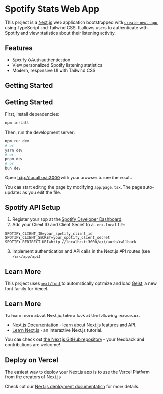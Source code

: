 
# Spotify Stats Web App

This project is a [Next.js](https://nextjs.org) web application bootstrapped with [`create-next-app`](https://nextjs.org/docs/app/api-reference/cli/create-next-app), using TypeScript and Tailwind CSS. It allows users to authenticate with Spotify and view statistics about their listening activity.

## Features

- Spotify OAuth authentication
- View personalized Spotify listening statistics
- Modern, responsive UI with Tailwind CSS

## Getting Started

## Getting Started


First, install dependencies:

```bash
npm install
```

Then, run the development server:

```bash
npm run dev
# or
yarn dev
# or
pnpm dev
# or
bun dev
```

Open [http://localhost:3000](http://localhost:3000) with your browser to see the result.


You can start editing the page by modifying `app/page.tsx`. The page auto-updates as you edit the file.

## Spotify API Setup

1. Register your app at the [Spotify Developer Dashboard](https://developer.spotify.com/dashboard/applications).
2. Add your Client ID and Client Secret to a `.env.local` file:

```env
SPOTIFY_CLIENT_ID=your_spotify_client_id
SPOTIFY_CLIENT_SECRET=your_spotify_client_secret
SPOTIFY_REDIRECT_URI=http://localhost:3000/api/auth/callback
```

3. Implement authentication and API calls in the Next.js API routes (see `/src/app/api`).

## Learn More

This project uses [`next/font`](https://nextjs.org/docs/app/building-your-application/optimizing/fonts) to automatically optimize and load [Geist](https://vercel.com/font), a new font family for Vercel.

## Learn More

To learn more about Next.js, take a look at the following resources:

- [Next.js Documentation](https://nextjs.org/docs) - learn about Next.js features and API.
- [Learn Next.js](https://nextjs.org/learn) - an interactive Next.js tutorial.

You can check out [the Next.js GitHub repository](https://github.com/vercel/next.js) - your feedback and contributions are welcome!

## Deploy on Vercel

The easiest way to deploy your Next.js app is to use the [Vercel Platform](https://vercel.com/new?utm_medium=default-template&filter=next.js&utm_source=create-next-app&utm_campaign=create-next-app-readme) from the creators of Next.js.

Check out our [Next.js deployment documentation](https://nextjs.org/docs/app/building-your-application/deploying) for more details.
